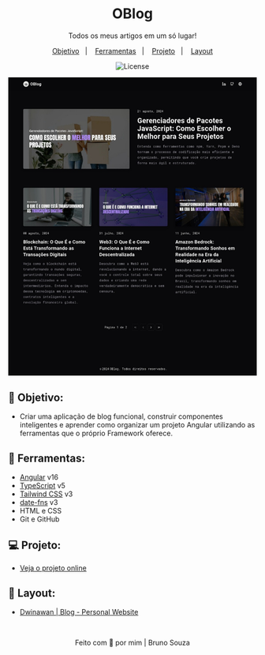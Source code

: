 <h1 align="center">
    OBlog
</h1>

<p align="center">
    Todos os meus artigos em um só lugar!
</p>

<p align="center">
  <a href="#objetivo">Objetivo</a>&nbsp;&nbsp;&nbsp;|&nbsp;&nbsp;&nbsp;
  <a href="#ferramentas">Ferramentas</a>&nbsp;&nbsp;&nbsp;|&nbsp;&nbsp;&nbsp;
  <a href="#projeto">Projeto</a>&nbsp;&nbsp;&nbsp;|&nbsp;&nbsp;&nbsp;
  <a href="#layout">Layout</a>
</p>

<p align="center">
  <img alt="License" src="https://img.shields.io/static/v1?label=license&message=MIT&color=49AA26&labelColor=000000">
</p>

<p align="center">
  <img alt="Blog Preview" src=".github/preview.jpeg">
</p>

<h2 id="objetivo">🚀 <b>Objetivo:</b></h2>

- Criar uma aplicação de blog funcional, construir componentes inteligentes e aprender como organizar um projeto Angular utilizando as ferramentas que o próprio Framework oferece.

<h2 id="tecnologias">🔧 <b>Ferramentas:</b></h2>

- [Angular](https://angular.io/) v16
- [TypeScript](https://www.typescriptlang.org/docs/handbook/release-notes/typescript-5-0.html) v5
- [Tailwind CSS](https://tailwindcss.com/) v3
- [date-fns](https://date-fns.org/) v3
- HTML e CSS
- Git e GitHub

<h2 id="projeto">💻 <b>Projeto:</b></h2>

- [Veja o projeto online](https://oblog.vercel.app/)

<h2 id="layout">🎨 <b>Layout:</b></h2>

- [Dwinawan | Blog - Personal Website](https://dribbble.com/shots/15238065-Blog-Personal-Website)

<br>

<p align="center">
  Feito com 💜 por mim | Bruno Souza
</p>
